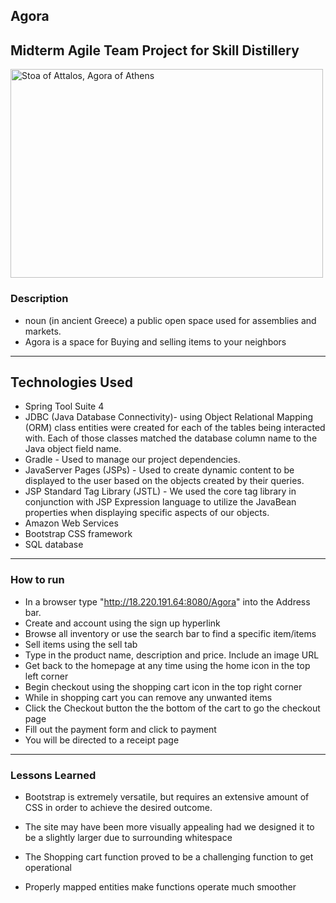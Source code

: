 ## Agora
## Midterm Agile Team Project for Skill Distillery
 <!-- <img src="" alt="" /> -->

<img src="https://live.staticflickr.com/65535/49536280217_43f5ebc708.jpg" width="500" height="334" alt="Stoa of Attalos, Agora of Athens"></a>


### Description

* noun
(in ancient Greece) a public open space used for assemblies and markets.
* Agora is a space for Buying and selling items to your neighbors
---

## Technologies Used

* Spring Tool Suite 4
* JDBC (Java Database Connectivity)- using Object Relational Mapping (ORM) class entities were created for each of the tables being interacted with. Each of those classes matched the database column name to the Java object field name.
* Gradle - Used to manage our project dependencies.
* JavaServer Pages (JSPs) - Used to create dynamic content to be displayed to the user based on the objects created by their queries.
* JSP Standard Tag Library (JSTL) - We used the core tag library in conjunction with JSP Expression language to utilize the JavaBean properties when displaying specific aspects of our objects.
* Amazon Web Services
* Bootstrap CSS framework
* SQL database


---

### How to run

* In a browser type "http://18.220.191.64:8080/Agora" into the Address bar.
* Create and account using the sign up hyperlink
* Browse all inventory or use the search bar to find a specific item/items
* Sell items using the sell tab
* Type in the product name, description and price. Include an image URL
* Get back to the homepage at any time using the home icon in the top left corner
* Begin checkout using the shopping cart icon in the top right corner
* While in shopping cart you can remove any unwanted items
* Click the Checkout button the the bottom of the cart to go the checkout page
* Fill out the payment form and click to payment
* You will be directed to a receipt page
---

### Lessons Learned

* Bootstrap is extremely versatile, but requires an extensive amount of CSS in order to achieve the desired outcome.

* The site may have been more visually appealing had we designed it to be a slightly larger due to surrounding whitespace

* The Shopping cart function proved to be a challenging function to get operational

* Properly mapped entities make functions operate much smoother
